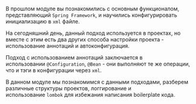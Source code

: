 <p>В прошлом модуле вы познакомились с основным функционалом, представляющий <code>Spring Framework</code>, и научились конфигурировать инициализацию в <code>xml</code> файле.</p>

<p>На сегодняшний день, данный подход используется в проектах, но вместе с этим есть два других способа настройки проекта - использование аннотаций и автоконфигурация.</p>

<p>Подход с использованием аннотаций заключается в использовании <code>@Configuration</code>, <code>@Bean</code> - они выполняют те же операции, что и тэги в конфигурации через <code>xml</code>.</p>

<p>В данном модуле мы познакомимся с данными подходами, разберем различные структуры проектов, логгирование и использование <code>lombok</code> для избежания написания boilerplate кода.</p>
